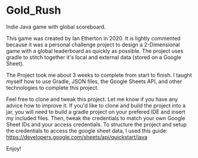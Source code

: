 # Gold_Rush
Indie Java game with global scoreboard.

This game was created by Ian Etherton in 2020.
It is lightly commented because it was a personal challenge project to design a 2-Dimensional game with a global leaderboard as quickly as possible.
The project uses gradle to stitch together it's local and external data (stored on a Google Sheet).

The Project took me about 3 weeks to complete from start to finish.
I taught myself how to use Gradle, JSON files, the Google Sheets API, and other technologies to complete this project.

Feel free to clone and tweak this project. Let me know if you have any advice how to improve it.
If you'd like to clone and build the project into a jar, you will need to build a gradle project on your prefered IDE and insert my included files.
Then, tweak the credentials to match your own Google Sheet IDs and your access credentials.
To structure the project and setup the credentials to access the google sheet data, I used this guide: https://developers.google.com/sheets/api/quickstart/java

Enjoy!

